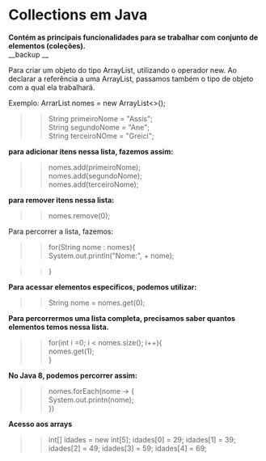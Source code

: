 # Collections em Java

__Contém as principais funcionalidades para se trabalhar com conjunto de elementos (coleções).__<br/> 
__backup __


Para criar um objeto do tipo ArrayList, utilizando o operador new. 
Ao declarar a referência a uma ArrayList, passamos também o tipo de objeto 
com a qual ela trabalhará. <br/> 

Exemplo: ArrarList<String> nomes = new ArrayList<>(); <br/> 

>>String primeiroNome = "Assis";<br/> 
>>String segundoNome = "Ane"; <br/> 
>>String terceiroNOme = "Greici"; <br/> 

**para adicionar itens nessa lista, fazemos assim:** <br/> 

>>nomes.add(primeiroNome); <br/> 
>>nomes.add(segundoNome); <br/> 
>>nomes.add(terceiroNome); <br/> 

**para remover itens nessa lista:** <br/> 

>>nomes.remove(0); <br/> 

Para percorrer a lista, fazemos: <br /> 

>>for(String nome : nomes){ <br/> 
>>    System.out.println("Nome:", + nome);  <br/> 
  
>>} <br/> 

**Para acessar elementos específicos, podemos utilizar:** <br/> 
>>String nome = nomes.get(0); <br/> 


**Para percorrermos uma lista completa, precisamos saber quantos elementos
temos nessa lista.**  <br/> 

>>for(int i =0; i < nomes.size(); i++){ <br/> 
>>    nomes.get(1); <br/> 
>>} <br/> 


**No Java 8, podemos percorrer assim:** <br/> 
>>nomes.forEach(nome -> { <br/> 
>>    System.out.printn(nome);  <br/> 
>>})
>>

**Acesso aos arrays**

>>int[] idades = new int[5]; 
>>idades[0] = 29; 
>>idades[1] = 39; 
>>idades[2] = 49; 
>>idades[3] = 59; 
>>idades[4] = 69; 



